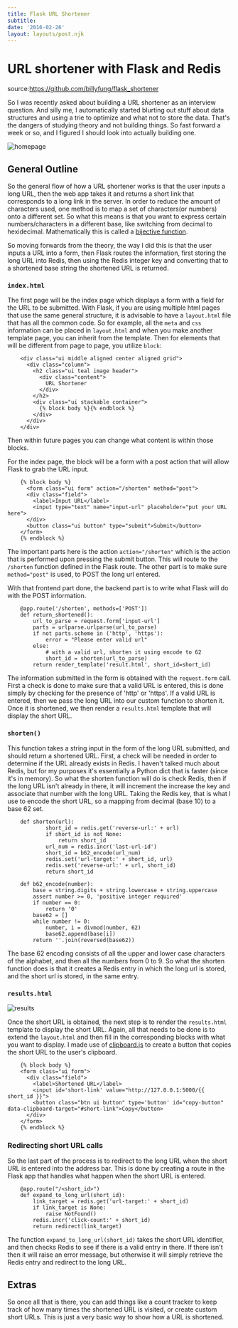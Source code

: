 ```yaml
---
title: Flask URL Shortener
subtitle: 
date: '2016-02-26'
layout: layouts/post.njk
---
```


# URL shortener with Flask and Redis

source:<https://github.com/billyfung/flask_shortener>

So I was recently asked about building a URL shortener as an interview
question. And silly me, I automatically started blurting out stuff about data
structures and using a trie to optimize and what not to store the data. That's
the dangers of studying theory and not building things. So fast forward a week
or so, and I figured I should look into actually building one.

![homepage][2]

## General Outline

So the general flow of how a URL shortener works is that the user inputs a
long URL, then the web app takes it and returns a short link that corresponds
to a long link in the server. In order to reduce the amount of characters
used, one method is to map a set of characters(or numbers) onto a different
set. So what this means is that you want to express certain numbers/characters
in a different base, like switching from decimal to hexidecimal.
Mathematically this is called a [bijective function][3].

So moving forwards from the theory, the way I did this is that the user inputs
a URL into a form, then Flask routes the information, first storing the long
URL into Redis, then using the Redis integer key and converting that to a
shortened base string the shortened URL is returned.

### `index.html`

The first page will be the index page which displays a form with a field for
the URL to be submitted. With Flask, if you are using multiple html pages that
use the same general structure, it is advisable to have a `layout.html` file
that has all the common code. So for example, all the `meta` and `css`
information can be placed in `layout.html` and when you make another template
page, you can inherit from the template. Then for elements that will be
different from page to page, you utilize `block`:

```
    <div class="ui middle aligned center aligned grid">
      <div class="column">
        <h2 class="ui teal image header">
          <div class="content">
            URL Shortener
          </div>
        </h2>
        <div class="ui stackable container">  
          {% block body %}{% endblock %}
        </div>
      </div>  
    </div>
```

Then within future pages you can change what content is within those blocks.

For the index page, the block will be a form with a post action that will
allow Flask to grab the URL input.

```
    {% block body %}
      <form class="ui form" action="/shorten" method="post">
      <div class="field">
        <label>Input URL</label>
        <input type="text" name="input-url" placeholder="put your URL here">
      </div> 
      <button class="ui button" type="submit">Submit</button>
    </form>
    {% endblock %}
```

The important parts here is the action `action="/shorten"` which is the action
that is performed upon pressing the submit button. This will route to the
`/shorten` function defined in the Flask route. The other part is to make sure
`method="post"` is used, to POST the long url entered.

With that frontend part done, the backend part is to write what Flask will do
with the POST information.

```
    @app.route('/shorten', methods=['POST'])
    def return_shortened():
        url_to_parse = request.form['input-url']
        parts = urlparse.urlparse(url_to_parse)
        if not parts.scheme in ('http', 'https'):
            error = "Please enter valid url"
        else:
            # with a valid url, shorten it using encode to 62
            short_id = shorten(url_to_parse)
        return render_template('result.html', short_id=short_id)
```

The information submitted in the form is obtained with the `request.form`
call. First a check is done to make sure that a valid URL is entered, this is
done simply by checking for the presence of 'http' or 'https'. If a valid URL
is entered, then we pass the long URL into our custom function to shorten it.
Once it is shortened, we then render a `results.html` template that will
display the short URL.

### `shorten()`

This function takes a string input in the form of the long URL submitted, and
should return a shortened URL. First, a check will be needed in order to
determine if the URL already exists in Redis. I haven't talked much about
Redis, but for my purposes it's essentially a Python dict that is faster
(since it's in memory). So what the shorten function will do is check Redis,
then if the long URL isn't already in there, it will increment the increase
the key and associate that number with the long URL. Taking the Redis key,
that is what I use to encode the short URL, so a mapping from decimal (base
10) to a base 62 set.

```
    def shorten(url):
            short_id = redis.get('reverse-url:' + url)
            if short_id is not None:
                return short_id
            url_num = redis.incr('last-url-id')
            short_id = b62_encode(url_num)
            redis.set('url-target:' + short_id, url)
            redis.set('reverse-url:' + url, short_id)
            return short_id
    
    def b62_encode(number):
        base = string.digits + string.lowercase + string.uppercase
        assert number >= 0, 'positive integer required'
        if number == 0:
            return '0'
        base62 = []
        while number != 0:
            number, i = divmod(number, 62)
            base62.append(base[i])
        return ''.join(reversed(base62))
```

The base 62 encoding consists of all the upper and lower case characters of
the alphabet, and then all the numbers from 0 to 9. So what the shorten
function does is that it creates a Redis entry in which the long url is
stored, and the short url is stored, in the same entry.

### `results.html`

![results][4]

Once the short URL is obtained, the next step is to render the `results.html`
template to display the short URL. Again, all that needs to be done is to
extend the `layout.html` and then fill in the corresponding blocks with what
you want to display. I made use of [clipboard.js][5] to create a button that
copies the short URL to the user's clipboard.

```
    {% block body %}
    <form class="ui form">
      <div class="field">
        <label>Shortened URL</label>
        <input id='short-link' value="http://127.0.0.1:5000/{{ short_id }}">
        <button class="btn ui button" type='button' id="copy-button" data-clipboard-target="#short-link">Copy</button>
      </div> 
    </form>
    {% endblock %}
```

### Redirecting short URL calls

So the last part of the process is to redirect to the long URL when the short
URL is entered into the address bar. This is done by creating a route in the
Flask app that handles what happen when the short URL is entered.

```
    @app.route("/<short_id>")
    def expand_to_long_url(short_id):
        link_target = redis.get('url-target:' + short_id)
        if link_target is None:
            raise NotFound()
        redis.incr('click-count:' + short_id)
        return redirect(link_target)
```

The function `expand_to_long_url(short_id)` takes the short URL identifier,
and then checks Redis to see if there is a valid entry in there. If there
isn't then it will raise an error message, but otherwise it will simply
retrieve the Redis entry and redirect to the long URL.

## Extras

So once all that is there, you can add things like a count tracker to keep
track of how many times the shortened URL is visited, or create custom short
URLs. This is just a very basic way to show how a URL is shortened.

[2]: /figures/homepage.png

[3]: https://en.wikipedia.org/wiki/Bijection

[4]: /figures/shortened.png

[5]: https://clipboardjs.com
